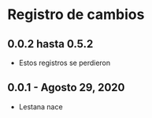 # Registro de cambios

## 0.0.2 hasta 0.5.2

* Estos registros se perdieron

## 0.0.1 - Agosto 29, 2020

* Lestana nace



